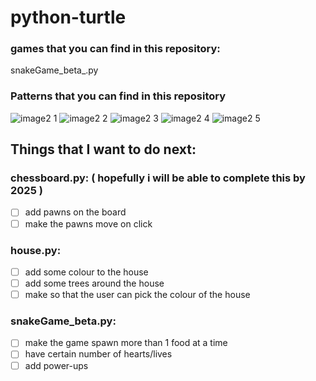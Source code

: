 # python-turtle

### games that you can find in this repository:
snakeGame_beta_.py 

### Patterns that you can find in this repository
![image2 1](https://user-images.githubusercontent.com/76808676/103514062-decaf700-4e91-11eb-8ac5-1ab14f0ad1ec.png)
![image2 2](https://user-images.githubusercontent.com/76808676/103533846-ddaac180-4eb3-11eb-9f3f-f949b4280932.png)
![image2 3](https://user-images.githubusercontent.com/76808676/103536039-cf5ea480-4eb7-11eb-8df5-7871ec219127.png)
![image2 4](https://user-images.githubusercontent.com/76808676/103536042-d08fd180-4eb7-11eb-8146-065c8c7e94b8.png)
![image2 5](https://user-images.githubusercontent.com/76808676/103728038-db0ab200-5002-11eb-864a-7d48110f9323.png)

## Things that I want to do next:
### chessboard.py: ( hopefully i will be able to complete this by 2025 )
- [ ] add pawns on the board
- [ ] make the pawns move on click 

### house.py:
- [ ] add some colour to the house
- [ ] add some trees around the house
- [ ] make so that the user can pick the colour of the house 

### snakeGame_beta.py:
- [ ] make the game spawn more than 1 food at a time
- [ ] have certain number of hearts/lives
- [ ] add power-ups
